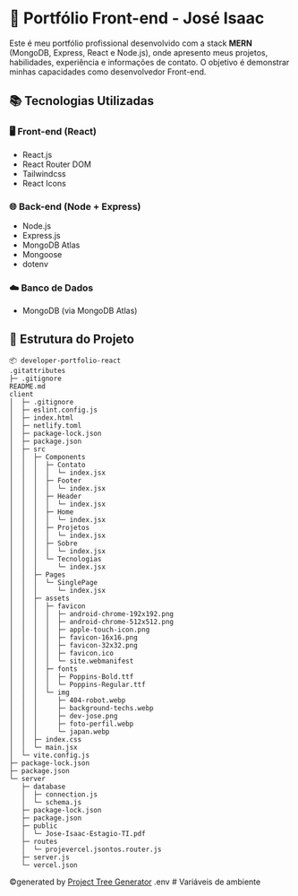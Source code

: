 # 🚀 Portfólio Front-end - José Isaac

Este é meu portfólio profissional desenvolvido com a stack **MERN** (MongoDB, Express, React e Node.js), onde apresento meus projetos, habilidades, experiência e informações de contato. O objetivo é demonstrar minhas capacidades como desenvolvedor Front-end.

## 📚 Tecnologias Utilizadas

### 🖥️ Front-end (React)

- React.js
- React Router DOM
- Tailwindcss
- React Icons

### 🌐 Back-end (Node + Express)

- Node.js
- Express.js
- MongoDB Atlas
- Mongoose
- dotenv

### ☁️ Banco de Dados

- MongoDB (via MongoDB Atlas)

## 📁 Estrutura do Projeto

```
📦 developer-portfolio-react
.gitattributes
├─ .gitignore
README.md
client
│  ├─ .gitignore
│  ├─ eslint.config.js
│  ├─ index.html
│  ├─ netlify.toml
│  ├─ package-lock.json
│  ├─ package.json
│  ├─ src
│  │  ├─ Components
│  │  │  ├─ Contato
│  │  │  │  └─ index.jsx
│  │  │  ├─ Footer
│  │  │  │  └─ index.jsx
│  │  │  ├─ Header
│  │  │  │  └─ index.jsx
│  │  │  ├─ Home
│  │  │  │  └─ index.jsx
│  │  │  ├─ Projetos
│  │  │  │  └─ index.jsx
│  │  │  ├─ Sobre
│  │  │  │  └─ index.jsx
│  │  │  └─ Tecnologias
│  │  │     └─ index.jsx
│  │  ├─ Pages
│  │  │  └─ SinglePage
│  │  │     └─ index.jsx
│  │  ├─ assets
│  │  │  ├─ favicon
│  │  │  │  ├─ android-chrome-192x192.png
│  │  │  │  ├─ android-chrome-512x512.png
│  │  │  │  ├─ apple-touch-icon.png
│  │  │  │  ├─ favicon-16x16.png
│  │  │  │  ├─ favicon-32x32.png
│  │  │  │  ├─ favicon.ico
│  │  │  │  └─ site.webmanifest
│  │  │  ├─ fonts
│  │  │  │  ├─ Poppins-Bold.ttf
│  │  │  │  └─ Poppins-Regular.ttf
│  │  │  └─ img
│  │  │     ├─ 404-robot.webp
│  │  │     ├─ background-techs.webp
│  │  │     ├─ dev-jose.png
│  │  │     ├─ foto-perfil.webp
│  │  │     └─ japan.webp
│  │  ├─ index.css
│  │  └─ main.jsx
│  └─ vite.config.js
├─ package-lock.json
├─ package.json
└─ server
   ├─ database
   │  ├─ connection.js
   │  └─ schema.js
   ├─ package-lock.json
   ├─ package.json
   ├─ public
   │  └─ Jose-Isaac-Estagio-TI.pdf
   ├─ routes
   │  └─ projevercel.jsontos.router.js
   ├─ server.js
   └─ vercel.json
```

©generated by [Project Tree Generator](https://woochanleee.github.io/project-tree-generator)
.env # Variáveis de ambiente
